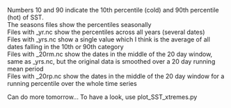 Numbers 10 and 90 indicate the 10th percentile (cold) and 90th percentile (hot) of SST. \
The seasons files show the percentiles seasonally \
Files with _yr.nc show the percentiles across all years (several dates) \
Files with _yrs.nc show a single value which I think is the average of all dates falling in the 10th or 90th category \
Files with _20rm.nc show the dates in the middle of the 20 day window, same as _yrs.nc, but the original data is smoothed over a 20 day running mean period \
Files with _20rp.nc show the dates in the middle of the 20 day window for a running percentile over the whole time series

Can do more tomorrow...
To have a look, use plot_SST_xtremes.py
